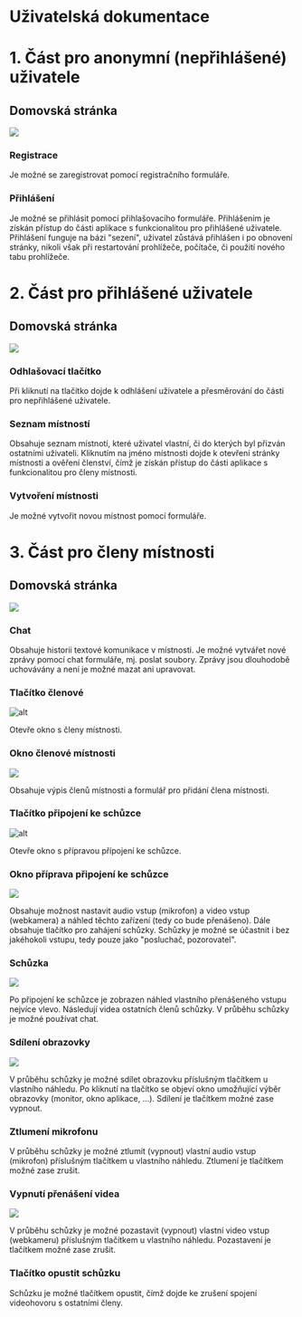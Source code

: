 # Uživatelská dokumentace

<div class="page"/>

# 1. Část pro anonymní (nepřihlášené) uživatele

## Domovská stránka

![](./anonymhp.png)

### Registrace

Je možné se zaregistrovat pomocí registračního formuláře.

### Přihlášení

Je možné se přihlásit pomocí přihlašovacího formuláře. Přihlášením je získán přístup do části aplikace s funkcionalitou pro přihlášené uživatele. Přihlášení funguje na bázi "sezení", uživatel zůstává přihlášen i po obnovení stránky, nikoli však při restartování prohlížeče, počítače, či použití nového tabu prohlížeče. 

<div class="page"/>

# 2. Část pro přihlášené uživatele

## Domovská stránka

![](./userhp.png)

### Odhlašovací tlačítko

Při kliknutí na tlačítko dojde k odhlášení uživatele a přesměrování do části pro nepřihlášené uživatele.

### Seznam místností

Obsahuje seznam místnotí, které uživatel vlastní, či do kterých byl přizván ostatními uživateli. Kliknutím na jméno místnosti dojde k otevření stránky místnosti a ověření členství, čímž je získán přístup do části aplikace s funkcionalitou pro členy místnosti.

### Vytvoření místnosti

Je možné vytvořit novou místnost pomocí formuláře.

<div class="page"/>

# 3. Část pro členy místnosti

## Domovská stránka

![](./roomhp.png)

### Chat

Obsahuje historii textové komunikace v místnosti. Je možné vytvářet nové zprávy pomocí chat formuláře, mj. poslat soubory. Zprávy jsou dlouhodobě uchovávány a není je možné mazat ani upravovat.

### Tlačítko členové

![alt](./roommembersbtn.png)

Otevře okno s členy místnosti.

<div class="page"/>

### Okno členové místnosti

![](./roommembers.png)

Obsahuje výpis členů místnosti a formulář pro přidání člena místnosti.

### Tlačítko připojení ke schůzce

![alt](./roomjoinmeetingbtn.png)

Otevře okno s přípravou přípojení ke schůzce.

<div class="page"/>

### Okno příprava připojení ke schůzce

![](./roompreparation.png)

Obsahuje možnost nastavit audio vstup (mikrofon) a video vstup (webkamera) a náhled těchto zařízení (tedy co bude přenášeno). Dále obsahuje tlačítko pro zahájení schůzky. Schůzky je možné se účastnit i bez jakéhokoli vstupu, tedy pouze jako "posluchač, pozorovatel".

<div class="page"/>

### Schůzka

![](./roommeeting.png)

Po připojení ke schůzce je zobrazen náhled vlastního přenášeného vstupu nejvíce vlevo. Následují videa ostatních členů schůzky. V průběhu schůzky je možné používat chat.

### Sdílení obrazovky

![](./roomsharescr.png)

V průběhu schůzky je možné sdílet obrazovku příslušným tlačítkem u vlastního náhledu. Po kliknutí na tlačítko se objeví okno umožňující výběr obrazovky (monitor, okno aplikace, ...). Sdílení je tlačítkem možné zase vypnout.

### Ztlumení mikrofonu

V průběhu schůzky je možné ztlumit (vypnout) vlastní audio vstup (mikrofon) příslušným tlačítkem u vlastního náhledu. Ztlumení je tlačítkem možné zase zrušit.

### Vypnutí přenášení videa

![](./roompause.png)

V průběhu schůzky je možné pozastavit (vypnout) vlastní video vstup (webkameru) příslušným tlačítkem u vlastního náhledu. Pozastavení je tlačítkem možné zase zrušit.

### Tlačítko opustit schůzku

Schůzku je možné tlačítkem opustit, čímž dojde ke zrušení spojení videohovoru s ostatními členy. 


